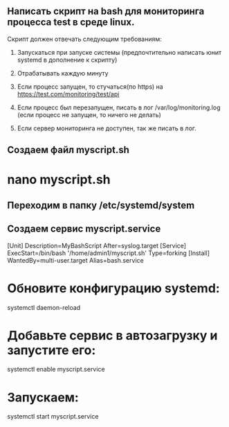 ## Написать скрипт на bash для мониторинга процесса test в среде linux. ##

Скрипт должен отвечать следующим требованиям:

1. Запускаться при запуске системы (предпочтительно написать юнит systemd в дополнение к скрипту)
   
2.  Отрабатывать каждую минуту

3. Если процесс запущен, то стучаться(по https) на https://test.com/monitoring/test/api
    
4.  Если процесс был перезапущен, писать в лог /var/log/monitoring.log (если процесс не запущен, то ничего не делать) 

5.  Если сервер мониторинга не доступен, так же писать в лог.


## Создаем файл myscript.sh ##

# nano myscript.sh #


## Переходим в папку /etc/systemd/system ##
## Создаем сервис myscript.service ##
[Unit]
Description=MyBashScript
After=syslog.target
[Service]
ExecStart=/bin/bash '/home/admin1/myscript.sh'
Type=forking
[Install]
WantedBy=multi-user.target
Alias=bash.service

# Обновите конфигурацию systemd: #

systemctl daemon-reload

# Добавьте сервис в автозагрузку и запустите его: #

systemctl enable myscript.service

# Запускаем: #
systemctl start myscript.service
